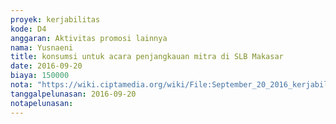 ```yaml
---
proyek: kerjabilitas
kode: D4
anggaran: Aktivitas promosi lainnya
nama: Yusnaeni
title: konsumsi untuk acara penjangkauan mitra di SLB Makasar
date: 2016-09-20
biaya: 150000
nota: "https://wiki.ciptamedia.org/wiki/File:September_20_2016_kerjabilitas_D4_snack_penjangkauan_SLB_Biringkanaya_neni.jpg"
tanggalpelunasan: 2016-09-20
notapelunasan:
---
```

